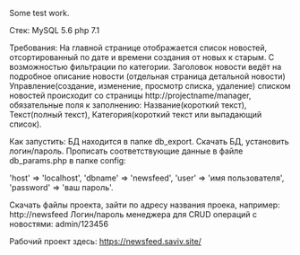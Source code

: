 Some test work.

Стек:
MySQL 5.6
php 7.1

Требования:
На главной странице отображается список новостей, отсортированный по дате и времени создания от новых к старым. 
С возможностью фильтрации по категории.
Заголовок новости ведёт на подробное описание новости (отдельная страница детальной новости)
Управление(создание, изменение, просмотр списка, удаление) списком новостей происходит со страницы http://projectname/manager, 
обязательные поля к заполнению: Название(короткий текст), Текст(полный текст), Категория(короткий текст или выпадающий список).

Как запустить:
БД находится в папке db_export. Скачать БД, установить логин/пароль. Прописать соответствующие данные в файле db_params.php 
в папке config: 

'host' => 'localhost',
'dbname' => 'newsfeed',
'user' => 'имя пользователя',
'password' => 'ваш пароль'.

Скачать файлы проекта, зайти по адресу названия проека, например: http://newsfeed
Логин/пароль менеджера для CRUD операций с новостями: admin/123456

Рабочий проект здесь: https://newsfeed.saviv.site/
